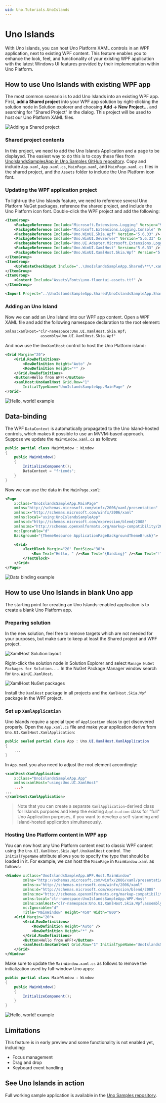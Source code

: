 ```yaml
---
uid: Uno.Tutorials.UnoIslands
---
```


# Uno Islands

With Uno Islands, you can host Uno Platform XAML controls in an WPF application, next to existing WPF content. This feature enables you to enhance the look, feel, and functionality of your existing WPF application with the latest Windows UI features provided by their implementation within Uno Platform.

## How to use Uno Islands with existing WPF app

The most common scenario is to add Uno Islands into an existing WPF app. First, **add a Shared project** into your WPF app solution by right-clicking the solution node in Solution explorer and choosing **Add -> New Project...** and searching for "Shared Project" in the dialog. This project will be used to host our Uno Platform XAML files.

![Adding a Shared project](../Assets/guides/uno-islands/add-shared.png)

### Shared project contents

In this project, we need to add the Uno Islands Application and a page to be displayed. The easiest way to do this is to copy these files from [UnoIslandsSamplesApp in Uno.Samples GitHub repository](https://github.com/unoplatform/Uno.Samples/tree/master/UI/UnoIslandsSampleApp/UnoIslandsSampleApp.Shared). Copy and include `App.xaml`, `App.xaml.cs`, `MainPage.xaml`, and `MainPage.xaml.cs` files in the shared project, and the `Assets` folder to include the Uno Platform icon font.

### Updating the WPF application project

To light-up the Uno Islands feature, we need to reference several Uno Platform NuGet packages, reference the shared project, and include the Uno Platform icon font. Double-click the WPF project and add the following:

```xml
<ItemGroup>
    <PackageReference Include="Microsoft.Extensions.Logging" Version="9.0.1" />
    <PackageReference Include="Microsoft.Extensions.Logging.Console" Version="9.0.1" />
    <PackageReference Include="Uno.WinUI.Skia.Wpf" Version="5.6.33" />
    <PackageReference Include="Uno.WinUI.DevServer" Version="5.6.33" Condition="'$(Configuration)'=='Debug'" />
    <PackageReference Include="Uno.UI.Adapter.Microsoft.Extensions.Logging" Version="5.6.33" />
    <PackageReference Include="Uno.WinUI.XamlHost" Version="5.6.33" />
    <PackageReference Include="Uno.WinUI.XamlHost.Skia.Wpf" Version="5.6.33" />
</ItemGroup>
<ItemGroup>
    <UpToDateCheckInput Include="..\UnoIslandsSampleApp.Shared\**\*.xaml" />
</ItemGroup>
<ItemGroup>
    <Content Include="Assets\Fonts\uno-fluentui-assets.ttf" />
</ItemGroup>

<Import Project="..\UnoIslandsSampleApp.Shared\UnoIslandsSampleApp.Shared.projitems" Label="Shared" />
```

### Adding an Uno Island

Now we can add an Uno Island into our WPF app content. Open a WPF XAML file and add the following namespace declaration to the root element:

```xml
xmlns:xamlHost="clr-namespace:Uno.UI.XamlHost.Skia.Wpf;
                assembly=Uno.UI.XamlHost.Skia.Wpf"
```

And now use the `UnoXamlHost` control to host the Uno Platform island:

```xml
<Grid Margin="20">
    <Grid.RowDefinitions>
        <RowDefinition Height="Auto" />
        <RowDefinition Height="*" />
    </Grid.RowDefinitions>
    <Button>Hello from WPF!</Button>
    <xamlHost:UnoXamlHost Grid.Row="1" 
        InitialTypeName="UnoIslandsSampleApp.MainPage" />
</Grid>
```

![Hello, world! example](../Assets/guides/uno-islands/hello-world.png)

## Data-binding

The WPF `DataContext` is automatically propagated to the Uno Island-hosted controls, which makes it possible to use an MVVM-based approach. Suppose we update the `MainWindow.xaml.cs` as follows:

```csharp
public partial class MainWindow : Window
{
    public MainWindow()
    {
        InitializeComponent();
        DataContext = "friends";
    }
}
```

Now we can use the data in the `MainPage.xaml`:

```xml
<Page
    x:Class="UnoIslandsSampleApp.MainPage"
    xmlns="http://schemas.microsoft.com/winfx/2006/xaml/presentation"
    xmlns:x="http://schemas.microsoft.com/winfx/2006/xaml"
    xmlns:local="using:UnoIslandsSampleApp"
    xmlns:d="http://schemas.microsoft.com/expression/blend/2008"
    xmlns:mc="http://schemas.openxmlformats.org/markup-compatibility/2006"
    mc:Ignorable="d"    
    Background="{ThemeResource ApplicationPageBackgroundThemeBrush}">

    <Grid>
        <TextBlock Margin="20" FontSize="30">
            <Run Text="Hello, " /><Run Text="{Binding}" /><Run Text="!" />
        </TextBlock>
    </Grid>
</Page>
```

![Data binding example](../Assets/guides/uno-islands/hello-friends.png)

## How to use Uno Islands in blank Uno app

The starting point for creating an Uno Islands-enabled application is to create a blank Uno Platform app.

### Preparing solution

In the new solution, feel free to remove targets which are not needed for your purposes, but make sure to keep at least the Shared project and WPF project.

![XamlHost Solution layout](../Assets/guides/uno-islands/solution-layout.png)

Right-click the solution node in Solution Explorer and select `Manage NuGet Packages for Solution...`. In the NuGet Package Manager window search for `Uno.WinUI.XamlHost`.

![XamlHost NuGet packages](../Assets/guides/uno-islands/xamlhost-packages.png)

Install the `XamlHost` package in all projects and the `XamlHost.Skia.Wpf` package in the WPF project.

### Set up `XamlApplication`

Uno Islands require a special type of `Application` class to get discovered properly. Open the `App.xaml.cs` file and make your application derive from `Uno.UI.XamlHost.XamlApplication`:

```csharp
public sealed partial class App : Uno.UI.XamlHost.XamlApplication
{
    ...
}
```

In `App.xaml` you also need to adjust the root element accordingly:

```xml
<xamlHost:XamlApplication
    x:Class="UnoIslandsSampleApp.App"
    xmlns:xamlHost="using:Uno.UI.XamlHost"
    ...>
...
</xamlHost:XamlApplication>
```

> Note that you can create a separate `XamlApplication`-derived class for Islands purposes and keep the existing `Application` class for "full" Uno Application purposes, if you want to develop a self-standing and island-hosted application simultaneously.

### Hosting Uno Platform content in WPF app

You can now host any Uno Platform content next to classic WPF content using the `Uno.UI.XamlHost.Skia.Wpf.UnoXamlHost` control. The `InitialTypeName` attribute allows you to specify the type that should be loaded in it. For example, we can host the `MainPage` in `MainWindow.xaml` as follows:

```xml
<Window x:Class="UnoIslandsSampleApp.WPF.Host.MainWindow"
        xmlns="http://schemas.microsoft.com/winfx/2006/xaml/presentation"
        xmlns:x="http://schemas.microsoft.com/winfx/2006/xaml"
        xmlns:d="http://schemas.microsoft.com/expression/blend/2008"
        xmlns:mc="http://schemas.openxmlformats.org/markup-compatibility/2006"
        xmlns:local="clr-namespace:UnoIslandsSampleApp.WPF.Host"
        xmlns:xamlHost="clr-namespace:Uno.UI.XamlHost.Skia.Wpf;assembly=Uno.UI.XamlHost.Skia.Wpf"
        mc:Ignorable="d"
        Title="MainWindow" Height="450" Width="800">
    <Grid Margin="20">
        <Grid.RowDefinitions>
            <RowDefinition Height="Auto" />
            <RowDefinition Height="*" />
        </Grid.RowDefinitions>
        <Button>Hello from WPF!</Button>
        <xamlHost:UnoXamlHost Grid.Row="1" InitialTypeName="UnoIslandsSampleApp.MainPage" />
    </Grid>
</Window>
```

Make sure to update the `MainWindow.xaml.cs` as follows to remove the initialization used by full-window Uno apps:

```csharp
public partial class MainWindow : Window
{
    public MainWindow()
    {
        InitializeComponent();
    }
}
```

![Hello, world! example](../Assets/guides/uno-islands/hello-world.png)

## Limitations

This feature is in early preview and some functionality is not enabled yet, including:

- Focus management
- Drag and drop
- Keyboard event handling

## See Uno Islands in action

Full working sample application is available in the [Uno Samples repository](https://github.com/unoplatform/Uno.Samples/tree/master/UI).
